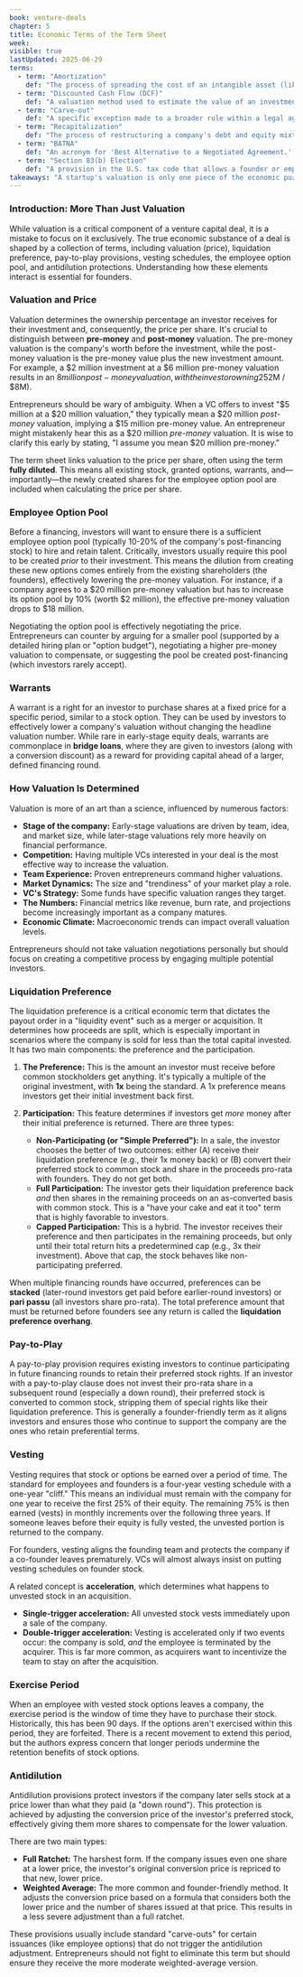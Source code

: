 ```yaml
---
book: venture-deals
chapter: 5
title: Economic Terms of the Term Sheet
week: 
visible: true
lastUpdated: 2025-06-29
terms:
  - term: "Amortization"
    def: "The process of spreading the cost of an intangible asset (like a patent or trademark) over its useful life for accounting and tax purposes. It is similar to depreciation, which applies to tangible assets, and is a non-cash expense that can affect a company's reported profitability."
  - term: "Discounted Cash Flow (DCF)"
    def: "A valuation method used to estimate the value of an investment based on its expected future cash flows. The future cash flows are 'discounted' back to their present value to account for the time value of money and the investment's risk."
  - term: "Carve-out"
    def: "A specific exception made to a broader rule within a legal agreement. It 'carves out' a particular situation, exempting it from a clause's restrictions. For example, a founder might negotiate a carve-out to a 'no-shop' agreement that allows them to entertain unsolicited acquisition offers, even while being restricted from seeking other financing. This concept is applied in various specific contexts, such as an antidilution carve-out, which exempts issuances like employee options from triggering price protection, or a management carve-out, which designates a portion of acquisition proceeds specifically for the leadership team."
  - term: "Recapitalization"
    def: "The process of restructuring a company's debt and equity mixture. In a venture context, this often refers to a severe 'down round' financing that dramatically alters the ownership structure, frequently wiping out much of the value held by founders and early investors to make way for new capital."
  - term: "BATNA"
    def: "An acronym for 'Best Alternative to a Negotiated Agreement.' It is a negotiator's most advantageous alternative if the current negotiations fail. For an entrepreneur raising capital, having another investment offer is a strong BATNA that provides significant leverage."
  - term: "Section 83(b) Election"
    def: "A provision in the U.S. tax code that allows a founder or employee to pay taxes on the full value of their restricted stock at the time it is granted, rather than when it vests. By 'electing' to do this within 30 days of the grant, any future appreciation in the stock's value can be taxed at lower long-term capital gains rates."
takeaways: "A startup's valuation is only one piece of the economic puzzle in a financing deal. Key terms like the employee option pool, liquidation preference, and antidilution can dramatically alter the actual financial outcome for founders and employees, making it crucial to understand how these components interact to determine who gets what in a sale."
---
```


### Introduction: More Than Just Valuation
While valuation is a critical component of a venture capital deal, it is a mistake to focus on it exclusively. The true economic substance of a deal is shaped by a collection of terms, including valuation (price), liquidation preference, pay-to-play provisions, vesting schedules, the employee option pool, and antidilution protections. Understanding how these elements interact is essential for founders.

### Valuation and Price
Valuation determines the ownership percentage an investor receives for their investment and, consequently, the price per share. It's crucial to distinguish between **pre-money** and **post-money** valuation. The pre-money valuation is the company's worth before the investment, while the post-money valuation is the pre-money value plus the new investment amount. For example, a $2 million investment at a $6 million pre-money valuation results in an $8 million post-money valuation, with the investor owning 25% ($2M / $8M).

Entrepreneurs should be wary of ambiguity. When a VC offers to invest "$5 million at a $20 million valuation," they typically mean a $20 million *post-money* valuation, implying a $15 million pre-money value. An entrepreneur might mistakenly hear this as a $20 million *pre-money* valuation. It is wise to clarify this early by stating, "I assume you mean $20 million pre-money."

The term sheet links valuation to the price per share, often using the term **fully diluted**. This means all existing stock, granted options, warrants, and—importantly—the newly created shares for the employee option pool are included when calculating the price per share.

### Employee Option Pool
Before a financing, investors will want to ensure there is a sufficient employee option pool (typically 10-20% of the company's post-financing stock) to hire and retain talent. Critically, investors usually require this pool to be created *prior* to their investment. This means the dilution from creating these new options comes entirely from the existing shareholders (the founders), effectively lowering the pre-money valuation. For instance, if a company agrees to a $20 million pre-money valuation but has to increase its option pool by 10% (worth $2 million), the effective pre-money valuation drops to $18 million.

Negotiating the option pool is effectively negotiating the price. Entrepreneurs can counter by arguing for a smaller pool (supported by a detailed hiring plan or "option budget"), negotiating a higher pre-money valuation to compensate, or suggesting the pool be created post-financing (which investors rarely accept).

### Warrants
A warrant is a right for an investor to purchase shares at a fixed price for a specific period, similar to a stock option. They can be used by investors to effectively lower a company's valuation without changing the headline valuation number. While rare in early-stage equity deals, warrants are commonplace in **bridge loans**, where they are given to investors (along with a conversion discount) as a reward for providing capital ahead of a larger, defined financing round.

### How Valuation Is Determined
Valuation is more of an art than a science, influenced by numerous factors:
* **Stage of the company:** Early-stage valuations are driven by team, idea, and market size, while later-stage valuations rely more heavily on financial performance.
* **Competition:** Having multiple VCs interested in your deal is the most effective way to increase the valuation.
* **Team Experience:** Proven entrepreneurs command higher valuations.
* **Market Dynamics:** The size and "trendiness" of your market play a role.
* **VC's Strategy:** Some funds have specific valuation ranges they target.
* **The Numbers:** Financial metrics like revenue, burn rate, and projections become increasingly important as a company matures.
* **Economic Climate:** Macroeconomic trends can impact overall valuation levels.

Entrepreneurs should not take valuation negotiations personally but should focus on creating a competitive process by engaging multiple potential investors.

### Liquidation Preference
The liquidation preference is a critical economic term that dictates the payout order in a "liquidity event" such as a merger or acquisition. It determines how proceeds are split, which is especially important in scenarios where the company is sold for less than the total capital invested. It has two main components: the preference and the participation.

1.  **The Preference:** This is the amount an investor must receive before common stockholders get anything. It's typically a multiple of the original investment, with **1x** being the standard. A 1x preference means investors get their initial investment back first.

2.  **Participation:** This feature determines if investors get *more* money after their initial preference is returned. There are three types:
    * **Non-Participating (or "Simple Preferred"):** In a sale, the investor chooses the better of two outcomes: either (A) receive their liquidation preference (e.g., their 1x money back) or (B) convert their preferred stock to common stock and share in the proceeds pro-rata with founders. They do not get both.
    * **Full Participation:** The investor gets their liquidation preference back *and* then shares in the remaining proceeds on an as-converted basis with common stock. This is a "have your cake and eat it too" term that is highly favorable to investors.
    * **Capped Participation:** This is a hybrid. The investor receives their preference and then participates in the remaining proceeds, but only until their total return hits a predetermined cap (e.g., 3x their investment). Above that cap, the stock behaves like non-participating preferred.

When multiple financing rounds have occurred, preferences can be **stacked** (later-round investors get paid before earlier-round investors) or **pari passu** (all investors share pro-rata). The total preference amount that must be returned before founders see any return is called the **liquidation preference overhang**.

### Pay-to-Play
A pay-to-play provision requires existing investors to continue participating in future financing rounds to retain their preferred stock rights. If an investor with a pay-to-play clause does not invest their pro-rata share in a subsequent round (especially a down round), their preferred stock is converted to common stock, stripping them of special rights like their liquidation preference. This is generally a founder-friendly term as it aligns investors and ensures those who continue to support the company are the ones who retain preferential terms.

### Vesting
Vesting requires that stock or options be earned over a period of time. The standard for employees and founders is a four-year vesting schedule with a one-year "cliff." This means an individual must remain with the company for one year to receive the first 25% of their equity. The remaining 75% is then earned (vests) in monthly increments over the following three years. If someone leaves before their equity is fully vested, the unvested portion is returned to the company.

For founders, vesting aligns the founding team and protects the company if a co-founder leaves prematurely. VCs will almost always insist on putting vesting schedules on founder stock.

A related concept is **acceleration**, which determines what happens to unvested stock in an acquisition.
* **Single-trigger acceleration:** All unvested stock vests immediately upon a sale of the company.
* **Double-trigger acceleration:** Vesting is accelerated only if two events occur: the company is sold, *and* the employee is terminated by the acquirer. This is far more common, as acquirers want to incentivize the team to stay on after the acquisition.

### Exercise Period
When an employee with vested stock options leaves a company, the exercise period is the window of time they have to purchase their stock. Historically, this has been 90 days. If the options aren't exercised within this period, they are forfeited. There is a recent movement to extend this period, but the authors express concern that longer periods undermine the retention benefits of stock options.

### Antidilution
Antidilution provisions protect investors if the company later sells stock at a price lower than what they paid (a "down round"). This protection is achieved by adjusting the conversion price of the investor's preferred stock, effectively giving them more shares to compensate for the lower valuation.

There are two main types:
* **Full Ratchet:** The harshest form. If the company issues even one share at a lower price, the investor's original conversion price is repriced to that new, lower price.
* **Weighted Average:** The more common and founder-friendly method. It adjusts the conversion price based on a formula that considers both the lower price and the number of shares issued at that price. This results in a less severe adjustment than a full ratchet.

These provisions usually include standard "carve-outs" for certain issuances (like employee options) that do not trigger the antidilution adjustment. Entrepreneurs should not fight to eliminate this term but should ensure they receive the more moderate weighted-average version.